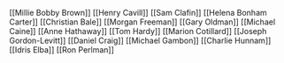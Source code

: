 [[Millie Bobby Brown]]
[[Henry Cavill]]
[[Sam Clafin]]
[[Helena Bonham Carter]]
[[Christian Bale]]
[[Morgan Freeman]]
[[Gary Oldman]]
[[Michael Caine]]
[[Anne Hathaway]]
[[Tom Hardy]]
[[Marion Cotillard]]
[[Joseph Gordon-Levitt]]
[[Daniel Craig]]
[[Michael Gambon]]
[[Charlie Hunnam]]
[[Idris Elba]]
[[Ron Perlman]]
